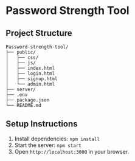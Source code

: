 

# Password Strength Tool

## Project Structure
```
Password-strength-tool/
├── public/
│   ├── css/
│   ├── js/
│   ├── index.html
│   ├── login.html
│   ├── signup.html
│   └── admin.html
├── server/
├── .env
├── package.json
└── README.md
```

## Setup Instructions
1. Install dependencies: `npm install`
2. Start the server: `npm start`
3. Open `http://localhost:3000` in your browser.

